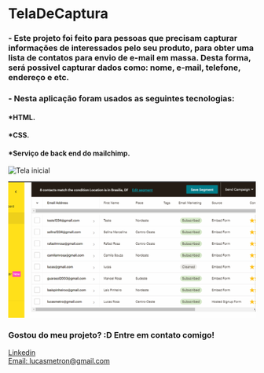 # TelaDeCaptura

### - Este projeto foi feito para pessoas que precisam capturar informações de interessados pelo seu produto, para obter uma lista de contatos para envio de e-mail em massa. Desta forma, será possivel capturar dados como: nome, e-mail, telefone, endereço e etc. 

### - Nesta aplicação foram usados as seguintes tecnologias:

#### *HTML.
#### *CSS.
#### *Serviço de back end do mailchimp.

![Tela inicial](gifs/telaInicial.gif)

![mailchimp](gifs/mailchimp.gif)


### Gostou do meu projeto? :D Entre em contato comigo! 
[Linkedin](https://www.linkedin.com/in/lucas-rosa-058683102/) <br/>
[Email: lucasmetron@gmail.com](mailto:lucasmetron@gmail.com)


